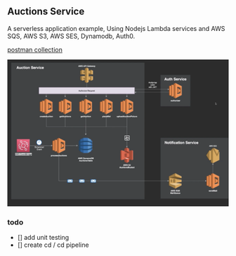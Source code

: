 ## Auctions Service
A serverless application example, Using Nodejs Lambda services and AWS SQS, AWS S3, AWS SES, Dynamodb, Auth0.

[postman collection](https://www.getpostman.com/collections/ff9c47ce2d6ce52885d4)

![service architecture](architecture.png)

### todo
- [] add unit testing
- [] create cd / cd pipeline
